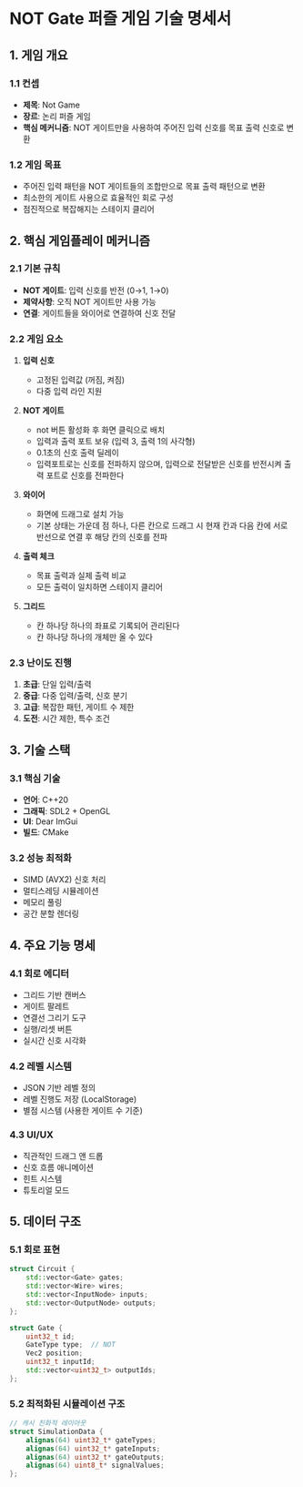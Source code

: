 # NOT Gate 퍼즐 게임 기술 명세서

## 1. 게임 개요

### 1.1 컨셉
- **제목**: Not Game
- **장르**: 논리 퍼즐 게임
- **핵심 메커니즘**: NOT 게이트만을 사용하여 주어진 입력 신호를 목표 출력 신호로 변환

### 1.2 게임 목표
- 주어진 입력 패턴을 NOT 게이트들의 조합만으로 목표 출력 패턴으로 변환
- 최소한의 게이트 사용으로 효율적인 회로 구성
- 점진적으로 복잡해지는 스테이지 클리어

## 2. 핵심 게임플레이 메커니즘

### 2.1 기본 규칙
- **NOT 게이트**: 입력 신호를 반전 (0→1, 1→0)
- **제약사항**: 오직 NOT 게이트만 사용 가능
- **연결**: 게이트들을 와이어로 연결하여 신호 전달

### 2.2 게임 요소
1. **입력 신호**
   - 고정된 입력값 (꺼짐, 켜짐)
   - 다중 입력 라인 지원
   
2. **NOT 게이트**
   - not 버튼 활성화 후 화면 클릭으로 배치
   - 입력과 출력 포트 보유 (입력 3, 출력 1의 사각형)
   - 0.1초의 신호 출력 딜레이
   - 입력포트로는 신호를 전파하지 않으며, 입력으로 전달받은 신호를 반전시켜 출력 포트로 신호를 전파한다
   
3. **와이어**
   - 화면에 드래그로 설치 가능
   - 기본 상태는 가운데 점 하나, 다른 칸으로 드래그 시 현재 칸과 다음 칸에 서로 반선으로 연결 후 해당 칸의 신호를 전파
   
4. **출력 체크**
   - 목표 출력과 실제 출력 비교
   - 모든 출력이 일치하면 스테이지 클리어

5. **그리드**
   - 칸 하나당 하나의 좌표로 기록되어 관리된다
   - 칸 하나당 하나의 개체만 올 수 있다

### 2.3 난이도 진행
1. **초급**: 단일 입력/출력
2. **중급**: 다중 입력/출력, 신호 분기
3. **고급**: 복잡한 패턴, 게이트 수 제한
4. **도전**: 시간 제한, 특수 조건

## 3. 기술 스택

### 3.1 핵심 기술
- **언어**: C++20
- **그래픽**: SDL2 + OpenGL
- **UI**: Dear ImGui
- **빌드**: CMake

### 3.2 성능 최적화
- SIMD (AVX2) 신호 처리
- 멀티스레딩 시뮬레이션
- 메모리 풀링
- 공간 분할 렌더링

## 4. 주요 기능 명세

### 4.1 회로 에디터
- 그리드 기반 캔버스
- 게이트 팔레트
- 연결선 그리기 도구
- 실행/리셋 버튼
- 실시간 신호 시각화

### 4.2 레벨 시스템
- JSON 기반 레벨 정의
- 레벨 진행도 저장 (LocalStorage)
- 별점 시스템 (사용한 게이트 수 기준)

### 4.3 UI/UX
- 직관적인 드래그 앤 드롭
- 신호 흐름 애니메이션
- 힌트 시스템
- 튜토리얼 모드

## 5. 데이터 구조

### 5.1 회로 표현
```cpp
struct Circuit {
    std::vector<Gate> gates;
    std::vector<Wire> wires;
    std::vector<InputNode> inputs;
    std::vector<OutputNode> outputs;
};

struct Gate {
    uint32_t id;
    GateType type;  // NOT
    Vec2 position;
    uint32_t inputId;
    std::vector<uint32_t> outputIds;
};
```

### 5.2 최적화된 시뮬레이션 구조
```cpp
// 캐시 친화적 레이아웃
struct SimulationData {
    alignas(64) uint32_t* gateTypes;
    alignas(64) uint32_t* gateInputs;
    alignas(64) uint32_t* gateOutputs;
    alignas(64) uint8_t* signalValues;
};
```

